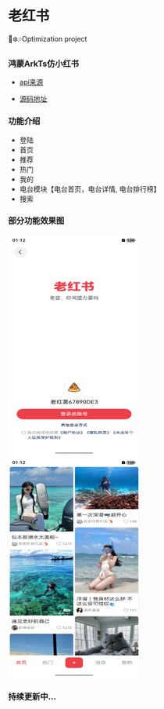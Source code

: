 # 老红书

🎅❄️🎶Optimization project

### 鸿蒙ArkTs仿小红书

- [api来源](https://www.baidu.com)

- [源码地址](https://github.com/herowws/old_book)

### 功能介绍

- 登陆
- 首页
- 推荐
- 热门
- 我的
- 电台模块【电台首页，电台详情, 电台排行榜】
- 搜索

### 部分功能效果图

<img src="https://github.com/herowws/old_book/blob/master/entry/src/main/resources/base/media/screen_signIn.png" width="270" height="450">
<img src="https://github.com/herowws/old_book/blob/master/entry/src/main/resources/base/media/screen_home.png" width="270" height="450" >

### **持续更新中...**
